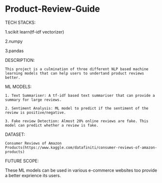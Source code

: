 # Product-Review-Guide


TECH STACKS:

  1.scikit learn(tf-idf vectorizer)
  
  2.numpy
  
  3.pandas
  
  
  
DESCRIPTION:

    This project is a culmination of three different NLP based machine learning models that can help users to undertand product reviews better.
    
    
ML MODELS:

    1. Text Summariser: A tf-idf based text summariser that can provide a summary for large reviews.
    
    2. Sentiment Analysis: ML model to predict if the sentiment of the review is positive/negative.
    
    3. Fake review Detection: Almost 20% online reviews are fake. This model can predict whether a review is fake.
    


DATASET:

    Consumer Reviews of Amazon Products(https://www.kaggle.com/datafiniti/consumer-reviews-of-amazon-products)
 
 
FUTURE SCOPE:

   These ML models can be used in various e-commerce websites too provide a better exprience its users.
